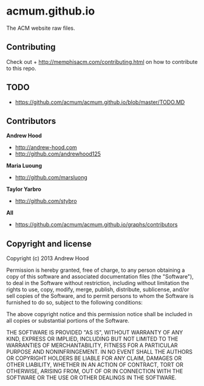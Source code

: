 acmum.github.io
===============

The ACM website raw files. 

## Contributing

Check out + <http://memphisacm.com/contributing.html> on how to contribute to this repo.

## TODO

+ <https://github.com/acmum/acmum.github.io/blob/master/TODO.MD>

## Contributors

**Andrew Hood**

+ <http://andrew-hood.com>
+ <http://github.com/andrewhood125>

**Maria Luoung**

+ <http://github.com/marsluong>

**Taylor Yarbro**
+ <http://github.com/stybro>

**All**
+ <https://github.com/acmum/acmum.github.io/graphs/contributors>

## Copyright and license

Copyright (c) 2013 Andrew Hood

Permission is hereby granted, free of charge, to any person obtaining a copy
of this software and associated documentation files (the "Software"), to deal
in the Software without restriction, including without limitation the rights
to use, copy, modify, merge, publish, distribute, sublicense, and/or sell
copies of the Software, and to permit persons to whom the Software is
furnished to do so, subject to the following conditions:

The above copyright notice and this permission notice shall be included in
all copies or substantial portions of the Software.

THE SOFTWARE IS PROVIDED "AS IS", WITHOUT WARRANTY OF ANY KIND, EXPRESS OR
IMPLIED, INCLUDING BUT NOT LIMITED TO THE WARRANTIES OF MERCHANTABILITY,
FITNESS FOR A PARTICULAR PURPOSE AND NONINFRINGEMENT. IN NO EVENT SHALL THE
AUTHORS OR COPYRIGHT HOLDERS BE LIABLE FOR ANY CLAIM, DAMAGES OR OTHER
LIABILITY, WHETHER IN AN ACTION OF CONTRACT, TORT OR OTHERWISE, ARISING FROM,
OUT OF OR IN CONNECTION WITH THE SOFTWARE OR THE USE OR OTHER DEALINGS IN
THE SOFTWARE.